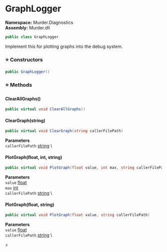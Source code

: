 # GraphLogger

**Namespace:** Murder.Diagnostics \
**Assembly:** Murder.dll

```csharp
public class GraphLogger
```

Implement this for plotting graphs into the debug system.

### ⭐ Constructors
```csharp
public GraphLogger()
```

### ⭐ Methods
#### ClearAllGraphs()
```csharp
public virtual void ClearAllGraphs()
```

#### ClearGraph(string)
```csharp
public virtual void ClearGraph(string callerFilePath)
```

**Parameters** \
`callerFilePath` [string](https://learn.microsoft.com/en-us/dotnet/api/System.String?view=net-7.0) \

#### PlotGraph(float, int, string)
```csharp
public virtual void PlotGraph(float value, int max, string callerFilePath)
```

**Parameters** \
`value` [float](https://learn.microsoft.com/en-us/dotnet/api/System.Single?view=net-7.0) \
`max` [int](https://learn.microsoft.com/en-us/dotnet/api/System.Int32?view=net-7.0) \
`callerFilePath` [string](https://learn.microsoft.com/en-us/dotnet/api/System.String?view=net-7.0) \

#### PlotGraph(float, string)
```csharp
public virtual void PlotGraph(float value, string callerFilePath)
```

**Parameters** \
`value` [float](https://learn.microsoft.com/en-us/dotnet/api/System.Single?view=net-7.0) \
`callerFilePath` [string](https://learn.microsoft.com/en-us/dotnet/api/System.String?view=net-7.0) \



⚡